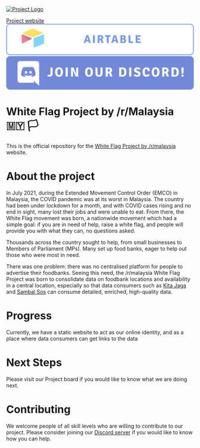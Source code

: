 [![Project Logo](https://i.imgur.com/RIRNCGd.png)](https://www.whiteflagproject.co)

[Project website](https://www.whiteflagproject.co)
[![Airtable sheet](static/images/airtable.svg)](https://airtable.com/shryeS5cgHn8rScDn) [![Discord server](static/images/join_our_discord/join_our_discord_en.svg)](https://discord.gg/9UhCfGqf)

# White Flag Project by /r/Malaysia 🇲🇾 🏳️
This is the official repository for the [White Flag Project by /r/malaysia](https://www.reddit.com/r/malaysia/comments/oir4za/rmalaysias_white_flag_project_your_help_needed_on/) website.
# About the project
In July 2021, during the Extended Movement Control Order (EMCO) in Malaysia, the COVID pandemic was at its worst in Malaysia. The country had been under lockdown for a month, and with COVID cases rising and no end in sight, many lost their jobs and were unable to eat. From there, the White Flag movement was born, a nationwide movement which had a simple goal: if you are in need of help, raise a white flag, and people will provide you with what they can, no questions asked.

Thousands across the country sought to help, from small businesses to Members of Parliament (MPs). Many set up food banks, eager to help out those who were most in need.

There was one problem: there was no centralised platform for people to advertise their foodbanks. Seeing this need, the /r/malaysia White Flag Project was born to consolidate data on foodbank locations and availability in a central location, especially so that data consumers such as [Kita Jaga](https://www.kitajaga.co) and [Sambal Sos](https://www.sambalsos.com) can consume detailed, enriched, high-quality data.
# Progress
Currently, we have a static website to act as our online identity, and as a place where data consumers can get links to the data 

# Next Steps
Please visit our Project board if you would like to know what we are doing next.

# Contributing
We welcome people of all skill levels who are willing to contribute to our project. Please consider joining our [Discord server](https://discord.gg/9UhCfGqf) if you would like to know how you can help.
